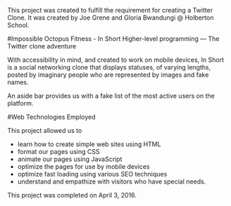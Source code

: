 
This project was created to fulfill the requirement for creating a Twitter Clone.
It was created by Joe Grene and Gloria Bwandungi @ Holberton School.

#Impossible Octopus Fitness - In Short
Higher-level programming ― The Twitter clone adventure

With accessibility in mind, and created to work on mobile devices, In Short is a social networking clone that displays statuses, of varying lengths, posted by imaginary people who are represented by images and fake names.

An aside bar provides us with a fake list of the most active users on the platform.

#Web Technologies Employed

This project allowed us to 

 - learn how to create simple web sites using HTML
 - format our pages using CSS
 - animate our pages using JavaScript
 - optimize the pages for use by mobile devices
 - optimize fast loading using various SEO techniques
 - understand and empathize with visitors who have special needs.
 
 This project was completed on April 3, 2016.


